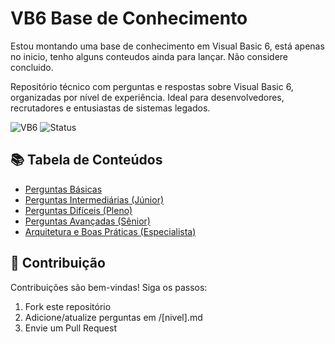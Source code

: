 # VB6 Base de Conhecimento
Estou montando uma base de conhecimento em Visual Basic 6, está apenas no inicio, tenho alguns conteudos ainda para lançar. Não considere concluido.

Repositório técnico com perguntas e respostas sobre Visual Basic 6, organizadas por nível de experiência. Ideal para desenvolvedores, recrutadores e entusiastas de sistemas legados.

![VB6](https://img.shields.io/badge/Visual_Basic_6-Legacy_System-0175C2?logo=visual-studio&logoColor=white)
![Status](https://img.shields.io/badge/Status-Maintained-green)

## 📚 Tabela de Conteúdos

- [Perguntas Básicas](/Documentos//01-BASICO.md)
- [Perguntas Intermediárias (Júnior)](/Documentos//02-INTERMEDIARIO.md)
- [Perguntas Difíceis (Pleno)](/Documentos/03-DIFICIL.md)
- [Perguntas Avançadas (Sênior)](/Documentos/04-AVANCADO.md)
- [Arquitetura e Boas Práticas (Especialista)](/Documentos/05-ESPECIALISTA.md)


## 🤝 Contribuição
Contribuições são bem-vindas! Siga os passos:

1. Fork este repositório
2. Adicione/atualize perguntas em /[nivel].md
3. Envie um Pull Request
